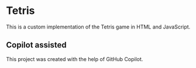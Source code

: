 # Tetris

This is a custom implementation of the Tetris game in HTML and JavaScript.

## Copilot assisted

This project was created with the help of GitHub Copilot.